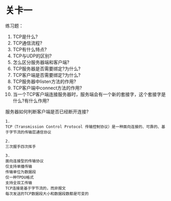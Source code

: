 # 关卡一

练习题：

1. TCP是什么?
2. TCP通信流程?
3. TCP有什么特点?
4. TCP与UDP的区别?
5. 怎么区分服务器端和客户端?
6. TCP服务器是否需要绑定?为什么?
7. TCP客户端是否需要绑定?为什么?
8. TCP服务器中listen方法的作用?
9. TCP客户端中connect方法的作用?
10. 当一个TCP客户端连接服务器时，服务端会有一个新的套接字，这个套接字是什么?有什么作用?

服务器如何判断客户端是否已经断开连接?



```
1.
TCP（Transmission Control Protocol 传输控制协议）是一种面向连接的、可靠的、基于字节流的传输层通信协议

2.
三次握手四次挥手

3.
面向连接型的传输协议
仅支持单播传输
传输单位为数据段
仅一种TPDU格式
支持全双工传输
TCP连接是基于字节流的，而非报文
每次发送的TCP数据段大小和数据段数都是可变的
```



